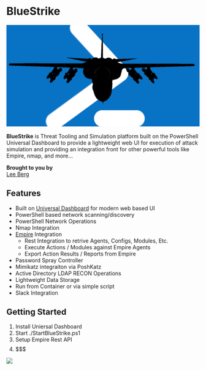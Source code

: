 BlueStrike
==================
![](./img/bluestrike.png) 

**BlueStrike** is Threat Tooling and Simulation platform built on the PowerShell Universal Dashboard to provide a lightweight web UI for execution of attack simulation and providing an integration front for other powerful tools like Empire, nmap, and more...

**Brought to you by**  
[Lee Berg](https://leealanberg.com)

## Features
* Built on [Universal Dashboard](https://universaldashboard.io/) for modern web based UI
* PowerShell based network scanning/discovery
* PowerShell Network Operations
* Nmap Integration
* [Empire](https://www.powershellempire.com/) Integration
    * Rest Integration to retrive Agents, Configs, Modules, Etc.
    * Execute Actions / Modules against Empire Agents
    * Export Action Results / Reports from Empire
* Password Spray Controller
* Mimikatz integraiton via PoshKatz
* Active Directory LDAP RECON Operations
* Lightweight Data Storage
* Run from Container or via simple script
* Slack Integration




## Getting Started
1. Install Uniersal Dashboard
2. Start ./StartBlueStrike.ps1
3. Setup Empire Rest API
4. $$$$$$$


![](https://media.giphy.com/media/MGaacoiAlAti0/giphy.gif)